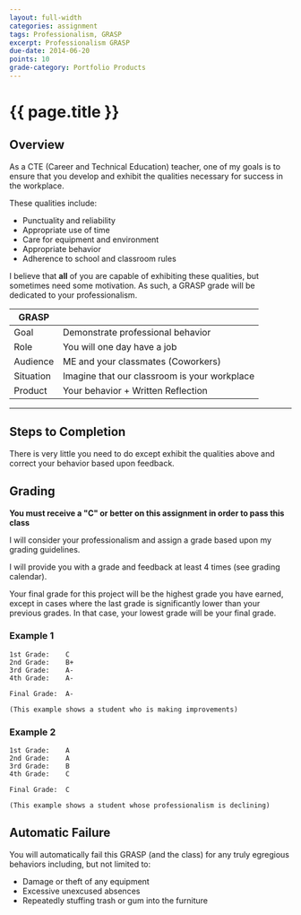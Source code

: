 ```yaml
---
layout: full-width
categories: assignment
tags: Professionalism, GRASP
excerpt: Professionalism GRASP
due-date: 2014-06-20
points: 10
grade-category: Portfolio Products
---
```

# {{ page.title }} #


## Overview ##

As a CTE (Career and Technical Education) teacher, one of my goals is to ensure that you develop and exhibit the qualities necessary for success in the workplace.

These qualities include:

- Punctuality and reliability
- Appropriate use of time
- Care for equipment and environment
- Appropriate behavior
- Adherence to school and classroom rules

I believe that **all** of you are capable of exhibiting these qualities, but sometimes need some motivation.  As such, a GRASP grade will be dedicated to your professionalism.

| GRASP       |                                              |
|-------------|----------------------------------------------|
| Goal        | Demonstrate professional behavior            |
| Role        | You will one day have a job                  |
| Audience    | ME and your classmates (Coworkers)           |
| Situation   | Imagine that our classroom is your workplace |
| Product     | Your behavior + Written Reflection           |



---

## Steps to Completion ##

There is very little you need to do except exhibit the qualities above and correct your behavior based upon feedback.




## Grading ##

**You must receive a "C" or better on this assignment in order to pass this class**

I will consider your professionalism and assign a grade based upon my grading guidelines.

I will provide you with a grade and feedback at least 4 times (see grading calendar).

Your final grade for this project will be the highest grade you have earned, except in cases where the last grade is significantly lower than your previous grades.  In that case, your lowest grade will be your final grade.


### Example 1 ###

    1st Grade:    C
    2nd Grade:    B+
    3rd Grade:    A-
    4th Grade:    A-
    
    Final Grade:  A-
    
    (This example shows a student who is making improvements)
    
### Example 2 ###

    1st Grade:    A
    2nd Grade:    A
    3rd Grade:    B
    4th Grade:    C
    
    Final Grade:  C
    
    (This example shows a student whose professionalism is declining)
    

## Automatic Failure ##

You will automatically fail this GRASP (and the class) for any truly egregious behaviors including, but not limited to:

- Damage or theft of any equipment
- Excessive unexcused absences
- Repeatedly stuffing trash or gum into the furniture

